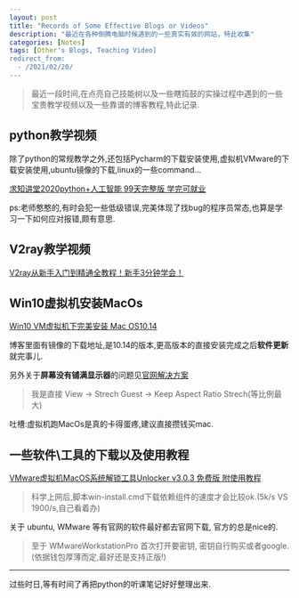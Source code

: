 ```yaml
---
layout: post
title: "Records of Some Effective Blogs or Videos"
description: "最近在各种倒腾电脑时候遇到的一些真实有效的网站，特此收集"
categories: [Notes]
tags: [Other's Blogs, Teaching Video]
redirect_from:
  - /2021/02/20/
---
```


> 最近一段时间,在点亮自己技能树以及一些瞎捣鼓的实操过程中遇到的一些宝贵教学视频以及一些靠谱的博客教程,特此记录.

## python教学视频

除了python的常规教学之外,还包括Pycharm的下载安装使用,虚拟机VMware的下载安装使用,ubuntu镜像的下载,linux的一些command...

[求知讲堂2020python+人工智能 99天完整版 学完可就业](https://www.bilibili.com/video/BV1vA411b7Rn)

ps:老师憨憨的,有时会犯一些低级错误,完美体现了找bug的程序员常态,也算是学习一下如何应对报错,颇有意思.


## V2ray教学视频

[V2ray从新手入门到精通全教程！新手3分钟学会！](https://www.youtube.com/watch?v=OH_0h1Xn8H8&ab_channel=%E5%B7%A5%E5%85%B7%E5%A4%A7%E5%B8%88i)

## Win10虚拟机安装MacOs

[Win10 VM虚拟机下完美安装 Mac OS10.14](https://blog.csdn.net/lesileqin/article/details/103896687)

博客里面有镜像的下载地址,是10.14的版本,更高版本的直接安装完成之后**软件更新**就完事儿.

另外关于**屏幕没有铺满显示器**的问题见[官网解决方案](https://docs.vmware.com/cn/VMware-Workstation-Pro/16.0/com.vmware.ws.using.doc/GUID-D4C5F2ED-E23D-4ADD-9DBF-55B9EAFA90B1.html)
> 我是直接 View -> Strech Guest -> Keep Aspect Ratio Strech(等比例最大)

吐槽:虚拟机跑MacOs是真的卡得蛋疼,建议直接攒钱买mac.

## 一些软件\工具的下载以及使用教程

[VMware虚拟机MacOS系统解锁工具Unlocker v3.0.3 免费版 附使用教程](https://www.jb51.net/softs/697358.html#downintro2)

> 科学上网后,脚本win-install.cmd下载依赖组件的速度才会比较ok.(5k/s VS 1900/s,自己看着办)

关于 ubuntu, WMware 等有官网的软件最好都去官网下载, 官方的总是nice的. 

> 至于 WMwareWorkstationPro 首次打开要密钥, 密钥自行购买或者google. (依据钱包厚薄而定,最好还是支持正版!)

***

过些时日,等有时间了再把python的听课笔记好好整理出来.